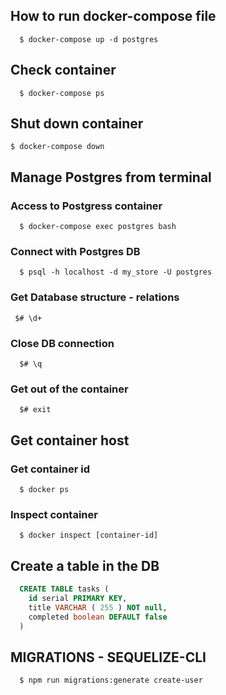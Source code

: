 ## How to run docker-compose file
```terminal
  $ docker-compose up -d postgres
```

## Check container
```terminal
  $ docker-compose ps
```

## Shut down container
```terminal
$ docker-compose down
```

## Manage Postgres from terminal
### Access to Postgress container
```terminal
  $ docker-compose exec postgres bash
```

### Connect with Postgres DB
```terminal
  $ psql -h localhost -d my_store -U postgres
```

### Get Database structure - relations
```terminal
 $# \d+
```

### Close DB connection
```terminal
  $# \q
```

### Get out of the container
```terminal
  $# exit
```

## Get container host
### Get container id
```terminal
  $ docker ps
```

### Inspect container
```terminal
  $ docker inspect [container-id]
```

## Create a table in the DB
```sql
  CREATE TABLE tasks (
    id serial PRIMARY KEY,
    title VARCHAR ( 255 ) NOT null,
    completed boolean DEFAULT false
  )
```

## MIGRATIONS - SEQUELIZE-CLI
```terminal
  $ npm run migrations:generate create-user
```
